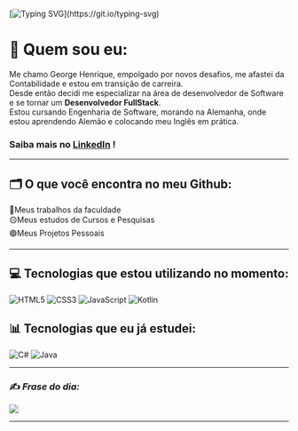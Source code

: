 
 [![Typing SVG](https://readme-typing-svg.herokuapp.com?color=4F8FF7&lines=Seja+Bem+Vindo+ao+meu+Github+!)](https://git.io/typing-svg)
# 💫 Quem sou eu: <br>

Me chamo George Henrique, empolgado por novos desafios, me afastei da Contabilidade e estou em transição de carreira.<br>
Desde então decidi me especializar na área de desenvolvedor de Software e se tornar um <b>Desenvolvedor FullStack</b>.<br>
Estou cursando Engenharia de Software, morando na Alemanha, onde estou aprendendo Alemão e colocando meu Inglês em prática.<br>
### Saiba mais no [LinkedIn](https://www.linkedin.com/in/georgehenrique/) !

---

## 🗂️ O que você encontra no meu Github:

🔴Meus trabalhos da faculdade<br>
🟡Meus estudos de Cursos e Pesquisas<br>
🟢Meus Projetos Pessoais<br>

---

## 💻 Tecnologias que estou utilizando no momento:
![HTML5](https://img.shields.io/badge/html5-%23E34F26.svg?style=for-the-badge&logo=html5&logoColor=white) 
![CSS3](https://img.shields.io/badge/css3-%231572B6.svg?style=for-the-badge&logo=css3&logoColor=white) 
![JavaScript](https://img.shields.io/badge/javascript-%23323330.svg?style=for-the-badge&logo=javascript&logoColor=%23F7DF1E) 
![Kotlin](https://img.shields.io/badge/kotlin-%230095D5.svg?style=for-the-badge&logo=kotlin&logoColor=white)


## 📊 Tecnologias que eu já estudei:

![C#](https://img.shields.io/badge/c%23-%23239120.svg?style=for-the-badge&logo=c-sharp&logoColor=white)
![Java](https://img.shields.io/badge/java-%23ED8B00.svg?style=for-the-badge&logo=java&logoColor=white)  

---

### ✍️ <i>Frase do dia:</i>
![](https://quotes-github-readme.vercel.app/api?type=horizontal&theme=dark)

---

